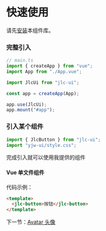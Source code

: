 # 快速使用

请先[安装](#/doc/install)本组件库。

### 完整引入

```javascript
// main.ts
import { createApp } from "vue";
import App from "./App.vue";

import JlcUi from "jlc-ui";

const app = createApp(App);

app.use(JlcUi);
app.mount("#app");
```

### 引入某个组件

```javascript
import { JlcButton } from "jlc-ui";
import "yjw-ui/style.css";
```

完成引入就可以使用我提供的组件

#### Vue 单文件组件

代码示例：

```html
<template>
  <jlc-button>按钮</jlc-button>
</template>
```

下一节：[Avatar 头像](#/doc/button)
